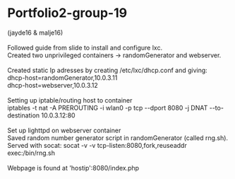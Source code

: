 # Portfolio2-group-19
(jayde16 &amp; malje16)<br>
<br>
Followed guide from slide to install and configure lxc. <br>
Created two unprivileged containers -> randomGenerator and webserver. <br>
<br>
Created static Ip adresses by creating /etc/lxc/dhcp.conf and giving: <br>
dhcp-host=randomGenerator,10.0.3.11 <br>
dhcp-host=webserver,10.0.3.12 <br>
<br>
Setting up iptable/routing host to container <br>
iptables -t nat -A PREROUTING -i wlan0 -p tcp --dport 8080 -j DNAT --to-destination 10.0.3.12:80 <br>
<br>
Set up lighttpd on webserver container <br>
Saved random number generator script in randomGenerator (called rng.sh). <br>
Served with socat: socat -v -v tcp-listen:8080,fork,reuseaddr exec:/bin/rng.sh <br>
<br>
Webpage is found at 'hostip':8080/index.php <br>

